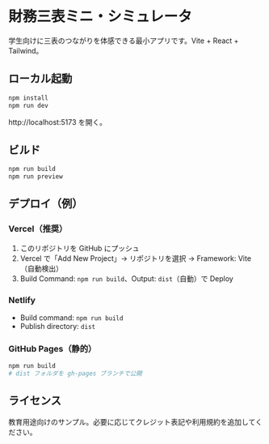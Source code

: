 # 財務三表ミニ・シミュレータ

学生向けに三表のつながりを体感できる最小アプリです。Vite + React + Tailwind。

## ローカル起動
```bash
npm install
npm run dev
```
http://localhost:5173 を開く。

## ビルド
```bash
npm run build
npm run preview
```

## デプロイ（例）
### Vercel（推奨）
1. このリポジトリを GitHub にプッシュ
2. Vercel で「Add New Project」→ リポジトリを選択 → Framework: Vite（自動検出）
3. Build Command: `npm run build`、Output: `dist`（自動）で Deploy

### Netlify
- Build command: `npm run build`
- Publish directory: `dist`

### GitHub Pages（静的）
```bash
npm run build
# dist フォルダを gh-pages ブランチで公開
```

## ライセンス
教育用途向けのサンプル。必要に応じてクレジット表記や利用規約を追加してください。
